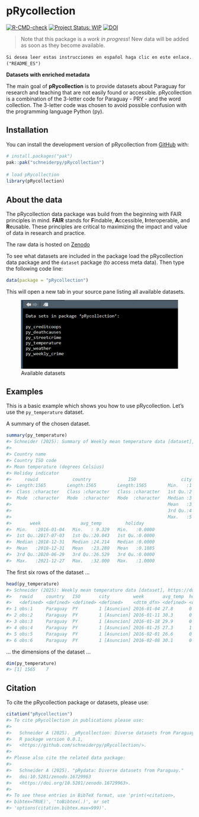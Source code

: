 
<!-- README.md is generated from README.Rmd. Please edit that file -->

# pRycollection

<!-- badges: start -->

[![R-CMD-check](https://github.com/schneiderpy/pRycollection/actions/workflows/R-CMD-check.yml/badge.svg)](https://github.com/schneiderpy/pRycollection/actions/workflows/R-CMD-check.yml)
[![Project Status:
WIP](https://www.repostatus.org/badges/latest/wip.svg)](https://www.repostatus.org/#wip)
[![DOI](https://zenodo.org/badge/DOI/10.5281/zenodo.16744968.svg)](https://doi.org/10.5281/zenodo.16744968)

<!-- badges: end -->

> Note that this package is a *work in progress*! New data will be added
> as soon as they become available.

`Si desea leer estas instrucciones en español haga clic en este enlace.("README_ES")`

**Datasets with enriched metadata**

The main goal of **pRycollection** is to provide datasets about Paraguay
for research and teaching that are not easily found or accessible.
pRycollection is a combination of the 3-letter code for Paraguay - PRY -
and the word collection. The 3-letter code was chosen to avoid possible
confusion with the programming language Python (py).

## Installation

You can install the development version of pRycollection from
[GitHub](https://github.com/schneiderpy) with:

``` r
# install.packages("pak")
pak::pak("schneiderpy/pRycollection")

# load pRycollection
library(pRycollection)
```

## About the data

The pRycollection data package was build from the beginning with FAIR
principles in mind. **FAIR** stands for **F**indable, **A**ccessible,
**I**nteroperable, and **R**eusable. These principles are critical to
maximizing the impact and value of data in research and practice.

The raw data is hosted on
[Zenodo](https://doi.org/10.5281/zenodo.16729963)

To see what datasets are included in the package load the pRycollection
data package and the `dataset` package (to access meta data). Then type
the following code line:

``` r
data(package = "pRycollection")
```

This will open a new tab in your source pane listing all available
datasets.

<figure>
<img src="man/figures/Pane_pRycollection_datasets.png"
alt="Available datasets" />
<figcaption aria-hidden="true">Available datasets</figcaption>
</figure>

## Examples

This is a basic example which shows you how to use pRycollection. Let’s
use the `py_temperature` dataset.

A summary of the chosen dataset.

``` r
summary(py_temperature)
#> Schneider (2025): Summary of Weekly mean temperature data [dataset], https://doi.org/10.5281/zenodo.16729963
#> 
#> Country name
#> Country ISO code
#> Mean temperature (degrees Celsius)
#> Holiday indicator
#>     rowid             country              ISO                 city  
#>  Length:1565        Length:1565        Length:1565        Min.   :1  
#>  Class :character   Class :character   Class :character   1st Qu.:2  
#>  Mode  :character   Mode  :character   Mode  :character   Median :3  
#>                                                           Mean   :3  
#>                                                           3rd Qu.:4  
#>                                                           Max.   :5  
#>       week               avg_temp         holiday      
#>  Min.   :2016-01-04   Min.   : 9.329   Min.   :0.0000  
#>  1st Qu.:2017-07-03   1st Qu.:20.043   1st Qu.:0.0000  
#>  Median :2018-12-31   Median :24.214   Median :0.0000  
#>  Mean   :2018-12-31   Mean   :23.280   Mean   :0.1885  
#>  3rd Qu.:2020-06-29   3rd Qu.:26.529   3rd Qu.:0.0000  
#>  Max.   :2021-12-27   Max.   :32.000   Max.   :1.0000
```

The first six rows of the dataset …

``` r
head(py_temperature)
#> Schneider (2025): Weekly mean temperature data [dataset], https://doi.org/10.5281/zenodo.16729963
#>   rowid     country   ISO       city         week       avg_temp  holiday   
#>   <defined> <defined> <defined> <defined>    <dttm_dfn> <defined> <defined>
#> 1 obs:1     Paraguay  PY        1 [Asuncion] 2016-01-04 27.8      0        
#> 2 obs:2     Paraguay  PY        1 [Asuncion] 2016-01-11 30.3      0        
#> 3 obs:3     Paraguay  PY        1 [Asuncion] 2016-01-18 29.9      0        
#> 4 obs:4     Paraguay  PY        1 [Asuncion] 2016-01-25 27.3      1        
#> 5 obs:5     Paraguay  PY        1 [Asuncion] 2016-02-01 26.6      0        
#> 6 obs:6     Paraguay  PY        1 [Asuncion] 2016-02-08 30.1      0
```

… the dimensions of the dataset …

``` r
dim(py_temperature)
#> [1] 1565    7
```

## Citation

To cite the pRycollection package or datasets, please use:

``` r
citation("pRycollection")
#> To cite pRycollection in publications please use:
#> 
#>   Schneider A (2025). _pRycollection: Diverse datasets from Paraguay_.
#>   R package version 0.0.1,
#>   <https://github.com/schneiderpy/pRycollection/>.
#> 
#> Please also cite the related data package:
#> 
#>   Schneider A (2025). "pRydata: Diverse datasets from Paraguay."
#>   doi:10.5281/zenodo.16729963
#>   <https://doi.org/10.5281/zenodo.16729963>.
#> 
#> To see these entries in BibTeX format, use 'print(<citation>,
#> bibtex=TRUE)', 'toBibtex(.)', or set
#> 'options(citation.bibtex.max=999)'.
```
